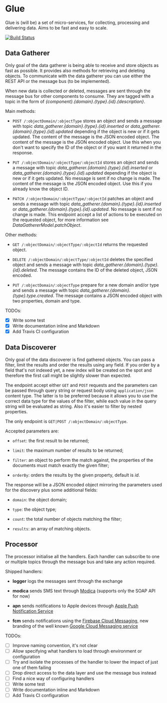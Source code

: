 Glue
====

Glue is (will be) a set of micro-services, for collecting, processing and
 delivering data. Aims to be fast and easy to scale.
 
[![Build Status](https://travis-ci.org/ggioffreda/glue-microservices.svg?branch=master)](https://travis-ci.org/ggioffreda/glue-microservices)

Data Gatherer
-------------

Only goal of the data gatherer is being able to receive and store objects 
 as fast as possible. It provides also methods for retrieving and deleting
 objects. To communicate with the data gatherer you can use either the
 REST API or the message bus (to be implemented).

When new data is collected or deleted, messages are sent through the
 message bus for other components to consume. They are tagged with a topic
 in the form of *{component}.{domain}.{type}.{id}.{description}*.

Main methods:

- `POST /:objectDomain/:objectType` stores an object and sends a
  message with topic *data_gatherer.{domain}.{type}.{id}.inserted* or 
  *data_gatherer.{domain}.{type}.{id}.updated* depending if the object is new or if
  it gets updated. The content of the message is the JSON encoded object. The 
  content of the message is the JSON encoded object. Use this when you don't 
  want to specify the ID of the object or if you want it returned in the response.

- `PUT /:objectDomain/:objectType/:objectId` stores an object and sends a
  message with topic *data_gatherer.{domain}.{type}.{id}.inserted* or 
  *data_gatherer.{domain}.{type}.{id}.updated* depending if the object is new or if
  it gets updated. No message is sent if no change is made. The content of 
  the message is the JSON encoded object. Use this if you already know the object ID.

- `PATCH /:objectDomain/:objectType/:objectId` patches an object and sends
  a message with topic *data_gatherer.{domain}.{type}.{id}.inserted* or 
  *data_gatherer.{domain}.{type}.{id}.updated*. No message is sent if no change is 
  made. This endpoint accept a list of actions to be executed on the requested
  object, for more information see *DataGathererModel.patchObject*.

Other methods:

- `GET /:objectDomain/:objectType/:objectId` returns the requested object.

- `DELETE /:objectDomain/:objectType/:objectId` deletes the specified object
  and sends a message with topic *data_gatherer.{domain}.{type}.{id}.deleted*. The 
  message contains the ID of the deleted object, JSON encoded.

- `PUT /:objectDomain/:objectType` prepare for a new domain and/or type and
  sends a message with topic *data_gatherer.{domain}.{type}.type.created*. The message
  contains a JSON encoded object with two properties, domain and type.

TODOs:

- [x] Write some test
- [x] Write documentation inline and Markdown
- [x] Add Travis CI configuration

Data Discoverer
---------------

Only goal of the data discoverer is find gathered objects. You can pass a filter,
 limit the results and order the results using any field. If you order by a field
 that's not indexed yet, a new index will be created on the spot and therefore
 the first call might be slightly slower than expected.

The endpoint accept either `GET` and `POST` requests and the parameters can be
 passed through query string or request body using `application/json` content
 type. The latter is to be preferred because it allows you to use the correct
 data type for the values of the filter, while each value in the query string
 will be evaluated as string. Also it's easier to filter by nested properties.

The only endpoint is `GET|POST /:objectDomain/:objectType`.

Accepted parameters are:

- `offset`: the first result to be returned;

- `limit`: the maximum number of results to be returned;

- `filter`: an object to perform the match against, the properties of the 
  documents must match exactly the given filter;

- `orderBy`: orders the results by the given property, default is *id*.

The response will be a JSON encoded object mirroring the parameters used for
 the discovery plus some additional fields:
 
- `domain`: the object domain;

- `type`: the object type;

- `count`: the total number of objects matching the filter;

- `results`: an array of matching objects.

Processor
---------

The processor initialise all the handlers. Each handler can subscribe to
 one or multiple topics through the message bus and take any action
 required.
 
Shipped handlers:

- **logger** logs the messages sent through the exchange

- **modica** sends SMS text through [Modica](http://www.modicagroup.com/)
  (supports only the SOAP API for now)

- **apn** sends notifications to Apple devices through 
  [Apple Push Notification Service](https://developer.apple.com/notifications/)

- **fcm** sends notifications using the 
  [Firebase Cloud Messaging](https://firebase.google.com/docs/cloud-messaging/),
  new branding of the well known 
  [Google Cloud Messaging service](https://firebase.google.com/support/faq/#gcm-fcm)

TODOs:

- [ ] Improve naming convention, it's not clear
- [ ] Allow specifying what handlers to load through environment or 
  configuration
- [ ] Try and isolate the processes of the handler to lower the impact
  of just one of them failing
- [ ] Drop direct access to the data layer and use the message bus instead
- [ ] Find a nice way of configuring handlers
- [ ] Write some test
- [ ] Write documentation inline and Markdown
- [ ] Add Travis CI configuration
